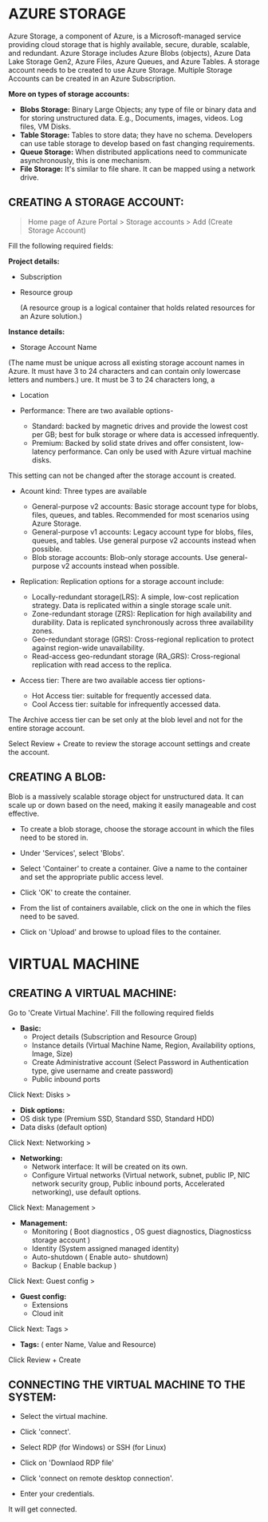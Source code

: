 # AZURE STORAGE
Azure Storage, a component of Azure, is a Microsoft-managed service providing cloud storage that is highly available, secure, durable, scalable, and redundant. Azure Storage includes Azure Blobs (objects), Azure Data Lake Storage Gen2, Azure Files, Azure Queues, and Azure Tables.  A storage account needs to be created to use Azure Storage.  Multiple Storage Accounts can be created in an Azure Subscription.

**More on types of storage accounts:**
- **Blobs Storage:** Binary Large Objects; any type of file or binary data and for storing unstructured data.
E.g., Documents, images, videos. Log files, VM Disks.
- **Table Storage:** Tables to store data; they have no schema.  Developers can use table storage to develop based on fast changing requirements.
- **Queue Storage:** When distributed applications need to communicate asynchronously, this is one mechanism.
- **File Storage:**  It's similar to file share.  It can be mapped using a network drive.

## CREATING A STORAGE ACCOUNT:

> Home page of Azure Portal > Storage accounts > Add (Create Storage Account)

Fill the following required fields:

 **Project details:**
  - Subscription
  - Resource group
    
    (A resource group is a  logical container that holds related resources for an Azure solution.)

 **Instance details:**
  - Storage Account Name
   
   (The name must be unique across all existing storage account names in Azure.  It must have 3 to 24 characters and can contain only lowercase letters and numbers.) ure. It must be 3 to 24 characters long, a
  
  - Location
  
  - Performance: There are two available options-
     - Standard: backed by magnetic drives and provide the lowest cost per GB; best for bulk storage or where data is accessed infrequently.
     - Premium: Backed by solid state drives and offer consistent, low-latency performance. Can only be used with Azure virtual machine disks.  

This setting can not be changed after the storage account is created.
  
  - Acount kind:  Three types are available
    - General-purpose v2 accounts: Basic storage account type for blobs, files, queues, and tables.
       Recommended for most scenarios using Azure Storage.
    - General-purpose v1 accounts: Legacy account type for blobs, files, queues, and tables. Use general purpose v2 accounts instead when possible.
    - Blob storage accounts: Blob-only storage accounts. Use general-purpose v2 accounts instead when possible.
 
 - Replication: Replication options for a storage account include:
    - Locally-redundant storage(LRS): A simple, low-cost replication strategy. Data is replicated within a single storage scale unit.
    - Zone-redundant storage (ZRS): Replication for high availability and durability. Data is replicated synchronously across three availability zones.
    - Geo-redundant storage (GRS): Cross-regional replication to protect against region-wide unavailability.
    - Read-access geo-redundant storage (RA_GRS): Cross-regional replication with read access to the replica.
  
  - Access tier:  There are two available access tier options-
    - Hot Access tier:  suitable for frequently accessed data.
    - Cool Access tier:  suitable for infrequently accessed data.

The Archive access tier can be set only at the blob level and not for the entire storage account.

Select Review + Create to review the storage account settings and create the account.

## CREATING A BLOB:
Blob is a massively scalable storage object for unstructured data.  It can scale up or down based on the need, making it easily manageable and cost effective.  

- To create a blob storage, choose the storage account in which the files need to be stored in.

- Under 'Services', select 'Blobs'.

- Select 'Container' to create a container.  Give a name to the container and set the appropriate public access level.

- Click 'OK' to create the container.

- From the list of containers available, click on the one in which the files need to be saved.

- Click on 'Upload'  and browse to upload files to the container.


# VIRTUAL MACHINE

## CREATING A VIRTUAL MACHINE:

Go to 'Create Virtual Machine'.  Fill the following required fields

- **Basic:**
  - Project details (Subscription and Resource Group)
  - Instance details (Virtual Machine Name, Region, Availability options, Image, Size)
  - Create Administrative account (Select Password in Authentication type, give username and create password)
  - Public inbound ports

Click Next: Disks >

-  **Disk options:**
  - OS disk type (Premium SSD, Standard SSD, Standard HDD)
  - Data disks (default option)

Click Next: Networking >

- **Networking:**
  - Network interface:  It will be created on its own.
  - Configure Virtual networks (Virtual network, subnet, public IP,  NIC network security group, Public inbound ports, Accelerated networking), use default options.

Click Next: Management >

- **Management:**
  - Monitoring ( Boot diagnostics , OS guest diagnostics, Diagnosticss storage account )
  - Identity (System assigned managed identity)
  - Auto-shutdown ( Enable auto- shutdown)
  - Backup ( Enable backup )

Click Next: Guest config >

- **Guest config:**
  - Extensions
  - Cloud init

Click Next: Tags >

- **Tags:** ( enter Name, Value and Resource)

Click Review + Create


## CONNECTING THE VIRTUAL MACHINE TO THE SYSTEM:

- Select the virtual machine.

- Click 'connect'.

- Select RDP (for Windows) or SSH (for Linux)

-  Click on 'Downlaod RDP file'

- Click 'connect on remote desktop connection'.

- Enter your credentials.

It will get connected.


